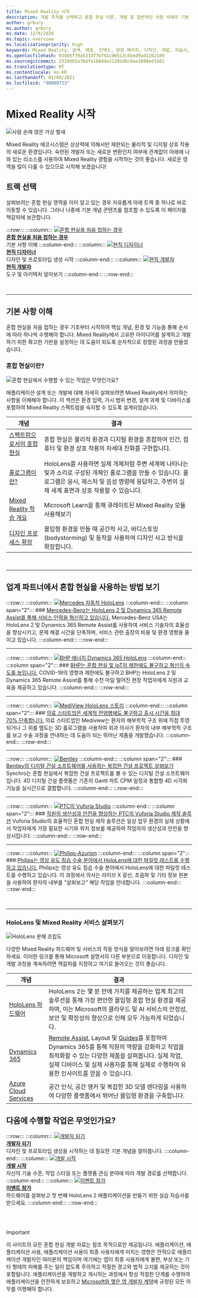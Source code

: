 ```yaml
---
title: Mixed Reality 시작
description: 개발 추적을 선택하고 혼합 현실 이론, 개발 및 일반적인 사용 사례의 기본 사항에 대해 알아봅니다.
author: grbury
ms.author: grbury
ms.date: 12/9/2020
ms.topic: overview
ms.localizationpriority: high
keywords: Mixed Reality, 검색, 배포, 인덱스, 방문 페이지, 디자인, 개발, 자습서, 샘플 앱, 기본 사항, 사례 연구, 리소스, HoloLens 방법, 오픈 소스 프로젝트, 혼합 현실 헤드셋, windows mixed reality 헤드셋, 가상 현실 헤드셋
ms.openlocfilehash: 03db5f79a531d77bfd1cd6513c5bed9ad1202189
ms.sourcegitcommit: 2329db5a76dfe1b844e21291dbc8ee3888ed1b81
ms.translationtype: HT
ms.contentlocale: ko-KR
ms.lasthandoff: 01/08/2021
ms.locfileid: "98009723"
---
```

# <a name="get-started-with-mixed-reality"></a>Mixed Reality 시작

![사람 손에 앉은 가상 벌새](images/01_MixedReality.png)

Mixed Reality 에코시스템은 상상력에 의해서만 제한되는 물리적 및 디지털 상호 작용의 새로운 환경입니다. 숙련된 개발자 또는 새로운 변환인지 여부에 관계없이 아래에 나와 있는 리소스를 사용하여 Mixed Reality 경험을 시작하는 것이 좋습니다. 새로운 영역을 많이 다룰 수 있으므로 시작해 보겠습니다! 

## <a name="choose-your-track"></a>트랙 선택

살펴보려는 혼합 현실 영역을 이미 알고 있는 경우 자유롭게 아래 트랙 중 하나로 바로 이동할 수 있습니다. 그러나 나중에 기본 개념 콘텐츠를 참조할 수 있도록 이 페이지를 책갈피에 보관합니다.

:::row:::
    :::column:::
       [![혼합 현실을 처음 접하는 경우](images/Tile-New.jpg)](#understand-the-basics)<br>
        **[혼합 현실을 처음 접하는 경우](#understand-the-basics)**<br>
        기본 사항 이해
    :::column-end:::
    :::column:::
       [![현직 디자이너](images/Tile-Create.jpg)](../design/design.md)<br>
        **[현직 디자이너](../design/design.md)**<br>
        디자인 및 프로토타입 생성 시작
    :::column-end:::
    :::column:::
       [![현직 개발자](images/Tile-Develop.jpg)](../develop/development.md)<br>
        **[현직 개발자](../develop/development.md)**<br>
        도구 및 아키텍처 알아보기
    :::column-end:::
:::row-end:::

<br>

---

## <a name="understand-the-basics"></a>기본 사항 이해

혼합 현실을 처음 접하는 경우 기초부터 시작하여 핵심 개념, 환경 및 기능을 통해 순서에 따라 하나씩 수행해야 합니다. Mixed Reality에서 고유한 아이디어를 설계하고 개발하기 위한 확고한 기반을 설정하는 데 도움이 되도록 순차적으로 정렬된 과정을 만들었습니다.

### <a name="what-is-mixed-reality"></a>혼합 현실이란?

![혼합 현실에서 수행할 수 있는 작업은 무엇인가요?](images/HLS19_remoteAssistHologram_001.jpg)

애플리케이션 설계 또는 개발에 대해 자세히 살펴보려면 Mixed Reality에서 의미하는 사항을 이해해야 합니다. 이 섹션은 환경 입력, 가시 범위 변경, 설계 과제 및 디바이스를 포함하여 Mixed Reality 스펙트럼을 숙지할 수 있도록 설계되었습니다. 

|  개념  |  결과  |
| --- | --- |
| [스펙트럼으로서의 혼합 현실](../discover/mixed-reality.md) | 혼합 현실은 물리적 환경과 디지털 환경을 혼합하여 인간, 컴퓨터 및 환경 상호 작용의 차세대 진화를 구현합니다. |
| [홀로그램이란?](../discover/hologram.md) | HoloLens를 사용하면 실제 개체처럼 주변 세계에 나타나는 빛과 소리로 구성된 개체인 홀로그램을 만들 수 있습니다. 홀로그램은 응시, 제스처 및 음성 명령에 응답하고, 주변의 실제 세계 표면과 상호 작용할 수 있습니다. |
| [Mixed Reality 학습 개요](mr-learning-overview.md#general-modules) | Microsoft Learn을 통해 큐레이트된 Mixed Reality 모듈 사용해보기 |
| [디자인 프로세스 확장](../discover/case-study-expanding-the-design-process-for-mixed-reality.md) | 몰입형 환경을 만들 때 공간적 사고, 바디스토밍(bodystorming) 및 동작을 사용하여 디자인 사고 방식을 확장합니다.  |

<br>

---

## <a name="see-how-industry-partners-are-using-mixed-reality"></a>업계 파트너에서 혼합 현실을 사용하는 방법 보기

:::row:::
    :::column:::
       [![Mercedes 자동차 HoloLens](images/mercedes.png)](https://customers.microsoft.com/story/839709-mercedes-benz-automotive-holoLens-en-usa)
    :::column-end:::
    :::column span="2":::
        ### <a name="mercedes-benz-is-transforming-the-service-workforce-with-hololens-2-and-dynamics-365-remote-assist"></a>[Mercedes-Benz는 HoloLens 2 및 Dynamics 365 Remote Assist를 통해 서비스 인력을 혁신하고 있습니다.](https://customers.microsoft.com/story/839709-mercedes-benz-automotive-holoLens-en-usa)
        Mercedes-Benz USA는 HoloLens 2 및 Dynamics 365 Remote Assist를 사용하여 서비스 기술자의 효율성을 향상시키고, 문제 해결 시간을 단축하며, 서비스 관련 출장의 비용 및 환경 영향을 줄이고 있습니다.
    :::column-end:::
:::row-end:::

---

:::row:::
    :::column:::
       [![BHP 에너지 Dynamics 365 HoloLens](images/bhp.png)](https://customers.microsoft.com/story/850776-bhp-energy-dynamics-365-hololens)
    :::column-end:::
    :::column span="2":::
        ### <a name="bhp-increases-the-pace-of-innovation-despite-lockdown-with-mixed-reality-and-iot"></a>[BHP는 혼합 현실 및 IoT의 제한에도 불구하고 혁신의 속도를 높입니다.](https://customers.microsoft.com/story/850776-bhp-energy-dynamics-365-hololens)
        COVID-19의 영향과 제한에도 불구하고 BHP는 HoloLens 2 및 Dynamics 365 Remote Assist를 통해 수천 마일 떨어진 현장 작업자에게 지원과 교육을 제공하고 있습니다.
    :::column-end:::
:::row-end:::

---

:::row:::
    :::column:::
       [![MediView HoloLens 스토리](images/mediview.jpeg)](https://customers.microsoft.com/story/848966-mediview-mcs-story)
    :::column-end:::
    :::column span="2":::
        ### <a name="healthcare-startup-cuts-time-to-market-by-up-to-70-despite-pandemic"></a>[의료 스타트업은 세계적 전염병에도 불구하고 출시 시간을 최대 70% 단축합니다.](https://customers.microsoft.com/story/848966-mediview-mcs-story)
        의료 스타트업인 Mediview는 환자의 해부학적 구조 위에 직접 투영되거나 그 위를 맴도는 3D 홀로그램을 사용하여 외과 의사가 환자의 내부 해부학적 구조를 보고 수술 과정을 안내하는 데 도움이 되는 뛰어난 제품을 개발했습니다.
    :::column-end:::
:::row-end:::

---

:::row:::
    :::column:::
       [![Bentley](images/Bentley-Synchro1.jpg)](https://binged.it/31AR3kP)
    :::column-end:::
    :::column span="2":::
        ### <a name="view-complex-construction-projects-with-bentleys-digital-construction-software"></a>[Bentley의 디지털 건설 소프트웨어를 사용하는 복잡한 건설 프로젝트 살펴보기](https://binged.it/31AR3kP)
        Synchro는 혼합 현실에서 복잡한 건설 프로젝트를 볼 수 있는 디지털 건설 소프트웨어입니다. 4D 디지털 건설 플랫폼은 기존의 Gantt 차트 CPM 일정과 통합형 4D 시각화 기능을 실시간으로 결합합니다.
    :::column-end:::
:::row-end:::

---

:::row:::
    :::column:::
       [![PTC의 Vuforia Studio](images/PTC-Vuforia-Studio1.jpg)](https://binged.it/31ARrjh)
    :::column-end:::
    :::column span="2":::
        ### <a name="ptcs-vuforia-studio-authoring-solution-promotes-workforce-productivity-and-safety"></a>[직원의 생산성과 안전을 향상하는 PTC의 Vuforia Studio 제작 솔루션](https://binged.it/31ARrjh)
        Vuforia Studio의 효율적인 혼합 현실 제작 솔루션은 일상 업무 환경의 실제 상황에서 작업자에게 가장 필요한 시기와 위치 정보를 제공하여 작업자의 생산성과 안전을 향상시킵니다.
    :::column-end:::
:::row-end:::

---

:::row:::
    :::column:::
       [![Philips-Azurion](images/Philips-Azurion1.jpg)](https://binged.it/31B1RiR)
    :::column-end:::
    :::column span="2":::
        ### <a name="philips-is-piloting-hololens-in-the-domain-of-image-guided-invasive-procedures"></a>[Philips는 영상 유도 침습 수술 분야에서 HoloLens에 대한 파일럿 테스트를 수행하고 있습니다.](https://binged.it/31B1RiR)
        Philips는 영상 유도 침습 수술 분야에서 HoloLens에 대한 파일럿 테스트를 수행하고 있습니다. 이 과정에서 의사는 라이브 X 광선, 초음파 및 기타 정보 원본을 사용하여 환자의 내부를 "살펴보고" 해당 작업을 안내합니다.
    :::column-end:::
:::row-end:::

<br>

---

### <a name="explore-hololens-and-mixed-reality-services"></a>HoloLens 및 Mixed Reality 서비스 살펴보기

![HoloLens 분해 조립도](images/HoloLens2_ExplodedView_8k.png)

다양한 Mixed Reality 하드웨어 및 서비스의 작동 방식을 알아보려면 아래 링크를 확인하세요. 이러한 링크를 통해 Microsoft 설명서의 다른 부분으로 이동합니다. 디자인 및 개발 과정을 계속하려면 책갈피를 지정하고 여기로 돌아오는 것이 좋습니다.

|  개념  |  결과  |
| --- | --- |
| [HoloLens 하드웨어](https://www.microsoft.com//hololens/hardware) | HoloLens 2는 몇 분 만에 가치를 제공하는 업계 최고의 솔루션을 통해 가장 편안한 몰입형 혼합 현실 환경을 제공하며, 이는 Microsoft의 클라우드 및 AI 서비스의 안정성, 보안 및 확장성의 향상으로 인해 모두 가능하게 되었습니다. |
| [Dynamics 365](https://dynamics.microsoft.com/mixed-reality/overview/) | [Remote Assist](https://docs.microsoft.com/dynamics365/mixed-reality/remote-assist/ra-overview), Layout 및 [Guides](https://docs.microsoft.com/dynamics365/mixed-reality/guides/)를 포함하여 Dynamics 365를 통해 직원의 역량을 강화하고 작업을 최적화할 수 있는 다양한 제품을 살펴봅니다. 실제 작업, 실제 디바이스 및 실제 사용자를 통해 실제로 수행하여 유용한 인사이트를 얻을 수 있습니다. |
| [Azure Cloud Services](../develop/mixed-reality-cloud-services.md) | 공간 인식, 공간 앵커 및 복잡한 3D 모델 렌더링을 사용하여 다양한 플랫폼에서 뛰어난 몰입형 환경을 구축합니다. |

## <a name="what-would-you-like-to-do-next"></a>다음에 수행할 작업은 무엇인가요?

:::row:::
    :::column:::
        [![개발자 되기](images/icon-design.png)](../design/design.md)<br>
        **[개발자 되기](../design/design.md)**<br>
        디자인 및 프로토타입 생성을 시작하는 데 필요한 기본 개념을 알아봅니다.
    :::column-end:::
        :::column:::
        [![개발 시작](images/icon-developer.png)](../develop/development.md)<br>
        **[개발 시작](../develop/development.md)**<br>
        자신의 기술 수준, 작업 스타일 또는 플랫폼 관심 분야에 따라 개발 경로를 선택합니다.
    :::column-end:::
    :::column:::
        [![이벤트 참가](images/icon-calendar.jpg)](../whats-new/sf-academy-events.md)<br>
        **[이벤트 참가](../whats-new/sf-academy-events.md)**<br>
        하드웨어를 살펴보고 첫 번째 HoloLens 2 애플리케이션을 만들기 위한 실습 자습서를 받으세요.
    :::column-end:::
:::row-end:::


<br>

<br>

>[!IMPORTANT]
>이 사이트의 모든 혼합 현실 개발 자료는 참조 목적으로만 제공됩니다. 애플리케이션, 애플리케이션 사용, 애플리케이션 사용이 최종 사용자에게 미치는 영향은 전적으로 애플리케이션 개발자인 여러분의 책임이며 여기에는 앱이 최종 사용자에게 불편, 부상 또는 기타 형태의 피해를 주는 일이 없도록 주의하고 적절한 경고와 법적 고지를 제공하는 것이 포함됩니다. 애플리케이션을 개발하고 게시하는 과정에서 항상 적절한 단계를 수행하여 애플리케이션을 안전하게 보호하고 [Microsoft와 맺은 앱 개발자 계약](https://docs.microsoft.com/legal/windows/agreements/app-developer-agreement)에 규정된 모든 의무를 이행해야 합니다.

